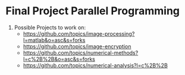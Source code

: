 # Final Project Parallel Programming

1. Possible Projects to work on:
    - https://github.com/topics/image-processing?l=matlab&o=asc&s=forks
    - https://github.com/topics/image-encryption
    - https://github.com/topics/numerical-methods?l=c%2B%2B&o=asc&s=forks
    - https://github.com/topics/numerical-analysis?l=c%2B%2B
